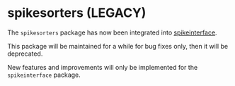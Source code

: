 # spikesorters (LEGACY)

The `spikesorters` package has now been integrated into [spikeinterface](https://github.com/SpikeInterface/spikeinterface).

This package will be maintained for a while for bug fixes only, then it will be deprecated.

New features and improvements will only be implemented for the `spikeinterface` package.
